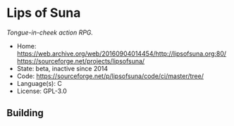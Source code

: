 # Lips of Suna

_Tongue-in-cheek action RPG._

- Home: https://web.archive.org/web/20160904014454/http://lipsofsuna.org:80/ https://sourceforge.net/projects/lipsofsuna/
- State: beta, inactive since 2014
- Code: https://sourceforge.net/p/lipsofsuna/code/ci/master/tree/
- Language(s): C
- License: GPL-3.0

## Building

